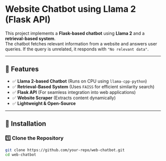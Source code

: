 # Website Chatbot using Llama 2 (Flask API)

This project implements a **Flask-based chatbot** using **Llama 2** and a **retrieval-based system**.  
The chatbot fetches relevant information from a website and answers user queries. If the query is unrelated, it responds with `"No relevant data"`.

---

## 🚀 Features
- ✅ **Llama 2-based Chatbot** (Runs on CPU using `llama-cpp-python`)
- ✅ **Retrieval-Based System** (Uses `FAISS` for efficient similarity search)
- ✅ **Flask API** (For seamless integration into web applications)
- ✅ **Website Scraper** (Extracts content dynamically)
- ✅ **Lightweight & Open-Source**

---

## 📌 Installation

### **1️⃣ Clone the Repository**
```bash
git clone https://github.com/your-repo/web-chatbot.git
cd web-chatbot
